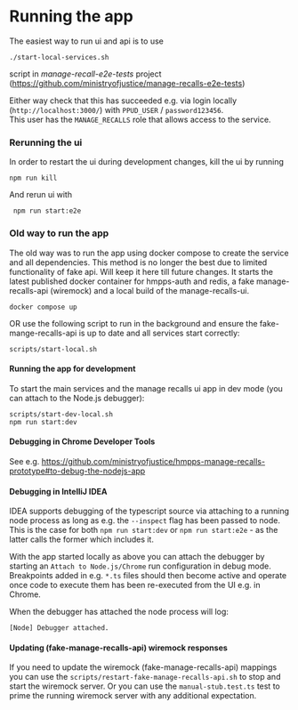 

# Running the app

The easiest way to run ui and api is to use

`./start-local-services.sh`

script in *manage-recall-e2e-tests* project (https://github.com/ministryofjustice/manage-recalls-e2e-tests)

Either way check that this has succeeded e.g. via login locally (`http://localhost:3000/`)
with `PPUD_USER` / `password123456`.  
This user has the `MANAGE_RECALLS` role that allows access to the service.

### Rerunning the ui
In order to restart the ui during development changes, kill the ui by running

`npm run kill`

And rerun ui with

` npm run start:e2e`

### Old way to run the app
The old way was to run the app using docker compose to create the service and all dependencies.
This method is no longer the best due to limited functionality of fake api. Will keep it here till future changes.
It starts the latest published docker container for hmpps-auth and redis, a fake manage-recalls-api (wiremock) and a local build of the manage-recalls-ui.

`docker compose up`

OR use the following script to run in the background and ensure the fake-mange-recalls-api is up to date and all services start correctly:

`scripts/start-local.sh`

#### Running the app for development

To start the main services and the manage recalls ui app in dev mode (you can attach to the Node.js debugger):

```
scripts/start-dev-local.sh
npm run start:dev
```

#### Debugging in Chrome Developer Tools
See e.g. https://github.com/ministryofjustice/hmpps-manage-recalls-prototype#to-debug-the-nodejs-app

#### Debugging in IntelliJ IDEA
IDEA supports debugging of the typescript source via attaching to a running node process
as long as e.g. the `--inspect` flag has been passed to node.
This is the case for both `npm run start:dev` or `npm run start:e2e` - as the latter
calls the former which includes it.

With the app started locally as above you can attach the debugger by starting an 
`Attach to Node.js/Chrome` run configuration in debug mode.  Breakpoints added in
e.g. `*.ts` files should then become active and operate once code to execute them
has been re-executed from the UI e.g. in Chrome.

When the debugger has attached the node process will log:
```
[Node] Debugger attached.
```


#### Updating (fake-manage-recalls-api) wiremock responses

If you need to update the wiremock (fake-manage-recalls-api) mappings you can use the `scripts/restart-fake-manage-recalls-api.sh`
to stop and start the wiremock server.  Or you can use the `manual-stub.test.ts` test to prime the running wiremock server
with any additional expectation.
